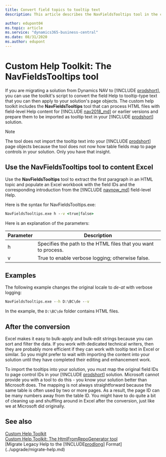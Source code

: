 ```yaml
---
title: Convert field topics to tooltip text 
description: This article describes the NavFieldsTooltips tool in the custom help toolkit for Business Central. 

author: edupont04
ms.topic: article
ms.service: "dynamics365-business-central"
ms.date: 08/31/2020
ms.author: edupont
---
```


# Custom Help Toolkit: The NavFieldsTooltips tool

If you are migrating a solution from Dynamics NAV to [!INCLUDE [prodshort](../developer/includes/prodshort.md)], you can use the toolkit's script to convert the field Help to tooltip-type text that you can then apply to your solution's page objects. The custom help toolkit includes the **NavFieldsTooltips** tool that can process HTML files with field-level Help content for [!INCLUDE [nav2018_md](../developer/includes/nav2018_md.md)] or earlier versions and prepare them to be imported as tooltip text in your [!INCLUDE [prodshort](../developer/includes/prodshort.md)] solution.  

> [!NOTE]
> The tool does not import the tooltip text into your [!INCLUDE [prodshort](../developer/includes/prodshort.md)] page objects because the tool does not now how table fields map to page controls in your solution. Only you have that insight.  

## <a name="htmllocale"></a>Use the NavFieldsTooltips tool to content Excel

Use the **NavFieldsTooltips** tool to extract the first paragraph in an HTML topic and populate an Excel workbook with the field IDs and the corresponding introduction from the [!INCLUDE [navnow_md](../developer/includes/navnow_md.md)] field-level Help.

Here is the syntax for NavFieldsTooltips.exe:  

```cmd
NavFieldsTooltips.exe h --v <true|false>
```

Here is an explanation of the parameters:

|Parameter   |Description  |
|------------|-------------|
|h|Specifies the path to the HTML files that you want to process. |
|v|True to enable verbose logging; otherwise false.|

## Examples

The following example changes the original locale to *de-at* with verbose logging:

```cmd
NavFieldsTooltips.exe --h D:\BC\de --v
```

In the example, the `D:\BC\de` folder contains HTML files.  

## After the conversion

Excel makes it easy to bulk-apply and bulk-edit strings because you can sort and filter the data. If you work with dedicated technical writers, then they are probably more efficient if they can work with tooltip text in Excel or similar. So you might prefer to wait with importing the content into your solution until they have completed their editing and enhancement work.  

To import the tooltips into your solution, you must map the original field IDs to page control IDs in your [!INCLUDE [prodshort](../developer/includes/prodshort.md)] solution. Microsoft cannot provide you with a tool to do this - you know your solution better than Microsoft does. The mapping is not always straightforward because the same table is often used by two or more pages. As a result, the page ID can be many numbers away from the table ID. You might have to do quite a bit of cleaning up and shuffling around in Excel after the conversion, just like we at Microsoft did originally.

## See also

[Custom Help Toolkit](custom-help-toolkit.md)  
[Custom Help Toolkit: The HtmlFromRepoGenerator tool](custom-help-toolkit-HtmlFromRepoGenerator.md)  
[Migrate Legacy Help to the [!INCLUDE[prodlong](../developer/includes/prodlong.md)] Format](../upgrade/migrate-help.md)  
